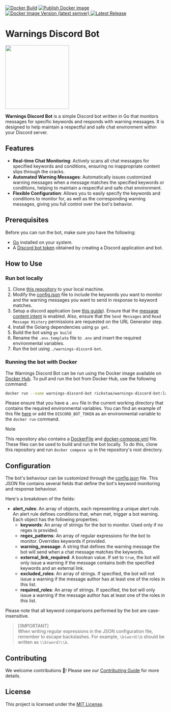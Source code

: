 [![Docker Build](https://github.com/rickstaa/warnings-discord-bot/actions/workflows/docker-build.yml/badge.svg)](https://github.com/rickstaa/warnings-discord-bot/actions/workflows/docker-build.yml)
[![Publish Docker image](https://github.com/rickstaa/warnings-discord-bot/actions/workflows/docker-publish.yml/badge.svg)](https://github.com/rickstaa/warnings-discord-bot/actions/workflows/docker-publish.yml)
[![Docker Image Version (latest semver)](https://img.shields.io/docker/v/rickstaa/warnings-discord-bot?logo=docker)
](https://hub.docker.com/r/rickstaa/warnings-discord-bot)
[![Latest Release](https://img.shields.io/github/v/release/rickstaa/warnings-discord-bot?label=latest%20release)](https://github.com/rickstaa/warnings-discord-bot/releases)

# Warnings Discord Bot

<img src="https://assets-global.website-files.com/6257adef93867e50d84d30e2/636e0b5061df29d55a92d945_full_logo_blurple_RGB.svg" width="200"><br>

**Warnings Discord Bot** is a simple Discord bot written in Go that monitors messages for specific keywords and responds with warning messages. It is designed to help maintain a respectful and safe chat environment within your Discord server.

## Features

- **Real-time Chat Monitoring**: Actively scans all chat messages for specified keywords and conditions, ensuring no inappropriate content slips through the cracks.
- **Automated Warning Messages**: Automatically issues customized warning messages when a message matches the specified keywords or conditions, helping to maintain a respectful and safe chat environment.
- **Flexible Configuration**: Allows you to easily specify the keywords and conditions to monitor for, as well as the corresponding warning messages, giving you full control over the bot's behavior.

## Prerequisites

Before you can run the bot, make sure you have the following:

- [Go](https://golang.org/) installed on your system.
- A [Discord bot token](https://discord.com/developers/applications) obtained by creating a Discord application and bot.

## How to Use

### Run bot locally

1. Clone [this repository](https://github.com/rickstaa/warnings-discord-bot) to your local machine.
2. Modify the [config.json](config/config.json) file to include the keywords you want to monitor and the warning messages you want to send in response to keyword matches.
3. Setup a discord application (see [this guide](https://discordjs.guide/preparations/setting-up-a-bot-application.html#what-is-a-token-anyway)). Ensure that the [message content intent](https://discord.com/developers/docs/topics/gateway#list-of-intents) is enabled. Also, ensure that the `Send Messages` and `Read Message History` permissions are requested on the URL Generator step.
4. Install the Golang dependencies using `go get`.
5. Build the bot using `go build`
6. Rename the `.env.template` file to `.env` and insert the required environmental variables.
7. Run the bot using `./warnings-discord-bot`.

### Running the bot with Docker

The Warnings Discord Bot can be run using the Docker image available on [Docker Hub](https://hub.docker.com/r/rickstaa/warnings-discord-bot). To pull and run the bot from Docker Hub, use the following command:

```bash
docker run --name warnings-discord-bot rickstaa/warnings-discord-bot:latest
```

Please ensure that you have a `.env` file in the current working directory that contains the required environmental variables. You can find an example of this file [here](./.env.template) or add the `DISCORD_BOT_TOKEN` as an environmental variable to the `docker run` command.

> [!NOTE]
> This repository also contains a [DockerFile](./Dockerfile) and [docker-compose.yml](./docker-compose.yml) file. These files can be used to build and run the bot locally. To do this, clone this repository and run `docker compose up` in the repository's root directory.

## Configuration

The bot's behaviour can be customized through the [config.json](config/config.json) file. This JSON file contains several fields that define the bot's keyword monitoring and response behaviour.

Here's a breakdown of the fields:

- **alert_rules**: An array of objects, each representing a unique alert rule. An alert rule defines conditions that, when met, trigger a bot warning. Each object has the following properties:
  - **keywords**: An array of strings for the bot to monitor. Used only if no regex is provided.
  - **regex_patterns**: An array of regular expressions for the bot to monitor. Overrides keywords if provided.
  - **warning_message**: A string that defines the warning message the bot will send when a chat message matches the keywords.
  - **external_link_required**: A boolean value. If set to `true`, the bot will only issue a warning if the message contains both the specified keywords and an external link.
  - **excluded_roles**: An array of strings. If specified, the bot will not issue a warning if the message author has at least one of the roles in this list.
  - **required_roles**: An array of strings. If specified, the bot will only issue a warning if the message author has at least one of the roles in this list.

Please note that all keyword comparisons performed by the bot are case-insensitive.

>[!IMPORTANT]\
> When writing regular expressions in the JSON configuration file, remember to escape backslashes. For example, `\b(word)\b` should be written as `\\b(word)\\b`.

## Contributing

We welcome contributions 🚀! Please see our [Contributing Guide](CONTRIBUTING.md) for more details.

## License

This project is licensed under the [MIT License](LICENSE).
